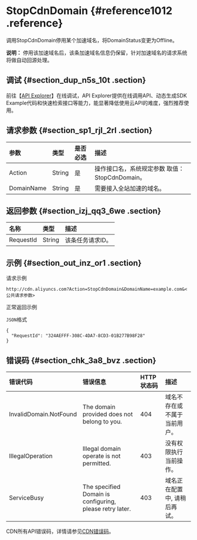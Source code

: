 # StopCdnDomain {#reference1012 .reference}

调用StopCdnDomain停用某个加速域名，将DomainStatus变更为Offline。

**说明：** 停用该加速域名后，该条加速域名信息仍保留，针对加速域名的请求系统将做自动回源处理。

## 调试 {#section_dup_n5s_10t .section}

前往【[API Explorer](https://api.aliyun.com/#/?product=Cdn&api=StopCdnDomain)】在线调试，API Explorer提供在线调用API、动态生成SDK Example代码和快速检索接口等能力，能显著降低使用云API的难度，强烈推荐使用。

## 请求参数 {#section_sp1_rjl_2rl .section}

|参数|类型|是否必选|描述|
|:-|:-|:---|:-|
|Action|String|是|操作接口名，系统规定参数 取值：StopCdnDomain。|
|DomainName|String|是|需要接入全站加速的域名。|

## 返回参数 {#section_izj_qq3_6we .section}

|名称|类型|描述|
|:-|:-|:-|
|RequestId|String|该条任务请求ID。|

## 示例 {#section_out_inz_or1 .section}

请求示例

``` {#codeblock_kld_azb_t7k}
http://cdn.aliyuncs.com?Action=StopCdnDomain&DomainName=example.com&<公共请求参数>
```

正常返回示例

`JSON`格式

``` {#codeblock_7bn_9vw_iwn .language-json}
{
  "RequestId": "324AEFFF-308C-4DA7-8CD3-01B277B98F28"
}
```

## 错误码 {#section_chk_3a8_bvz .section}

|错误代码|错误信息|HTTP 状态码|描述|
|:---|:---|:-------|:-|
|InvalidDomain.NotFound|The domain provided does not belong to you.|404|域名不存在或不属于当前用户。|
|IllegalOperation|Illegal domain operate is not permitted.|403|没有权限执行当前操作。|
|ServiceBusy|The specified Domain is configuring, please retry later.|403|域名正在配置中, 请稍后再试。|

CDN所有API错误码，详情请参见[CDN错误码](https://error-center.aliyun.com/status/product/Cdn)。

